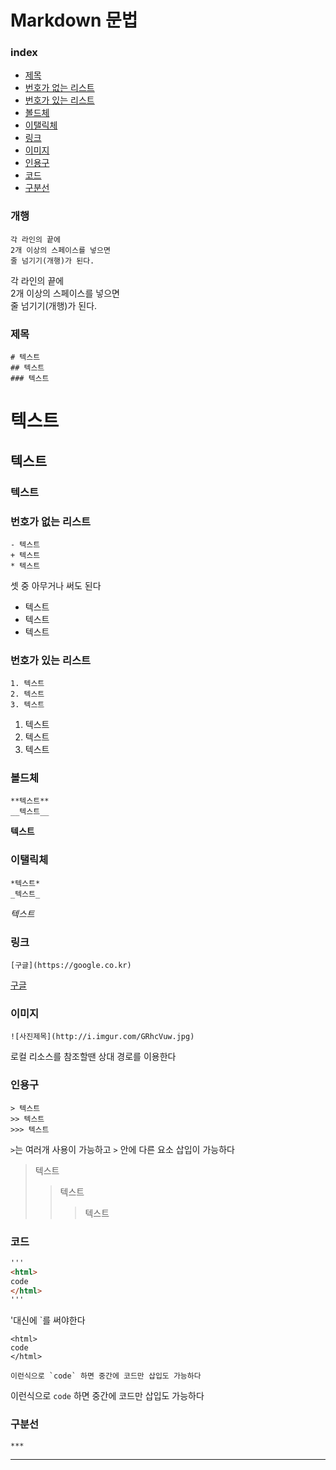 # Markdown 문법

### index

* [제목](#제목)
* [번호가 없는 리스트](#번호가-없는-리스트)
* [번호가 있는 리스트](#번호가-있는-리스트)
* [볼드체](#볼드체)
* [이탤릭체](#이탤릭체)
* [링크](#링크)
* [이미지](#이미지)
* [인용구](#인용구)
* [코드](#코드)
* [구분선](#구분선)

### 개행
```
각 라인의 끝에  
2개 이상의 스페이스를 넣으면  
줄 넘기기(개행)가 된다.
```

각 라인의 끝에  
2개 이상의 스페이스를 넣으면  
줄 넘기기(개행)가 된다.


### 제목
```
# 텍스트
## 텍스트
### 텍스트
```
# 텍스트
## 텍스트
### 텍스트

### 번호가 없는 리스트
```
- 텍스트
+ 텍스트
* 텍스트
```
셋 중 아무거나 써도 된다
- 텍스트
- 텍스트
- 텍스트

### 번호가 있는 리스트
```
1. 텍스트
2. 텍스트
3. 텍스트
```
1. 텍스트
2. 텍스트
3. 텍스트

### 볼드체
```
**텍스트**
__텍스트__
```

**텍스트**

### 이탤릭체
```
*텍스트*
_텍스트_
```
*텍스트*

### 링크
```
[구글](https://google.co.kr)
```
[구글](https://google.co.kr)

### 이미지
```
![사진제목](http://i.imgur.com/GRhcVuw.jpg)
```
로컬 리소스를 참조할땐 상대 경로를 이용한다


### 인용구
```
> 텍스트
>> 텍스트
>>> 텍스트
```
`>`는 여러개 사용이 가능하고 `>` 안에 다른 요소 삽입이 가능하다
> 텍스트
>> 텍스트
>>> 텍스트

### 코드
```html
'''
<html>
code
</html>
'''
```

'대신에 `를 써야한다

```
<html>
code
</html>
```

```
이런식으로 `code` 하면 중간에 코드만 삽입도 가능하다
```
이런식으로 `code` 하면 중간에 코드만 삽입도 가능하다

### 구분선

```
***
```

***
